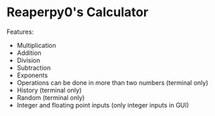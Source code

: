 # Reaperpy0's Calculator
Features:
* Multiplication
* Addition
* Division
* Subtraction
* Exponents
* Operations can be done in more than two numbers (terminal only)
* History (terminal only)
* Random (terminal only)
* Integer and floating point inputs (only integer inputs in GUI)
